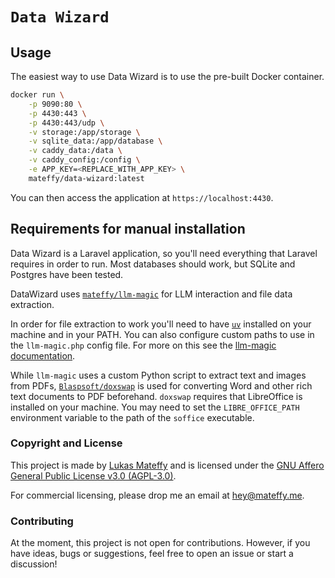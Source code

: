 # `Data Wizard`

## Usage

The easiest way to use Data Wizard is to use the pre-built Docker container.

```bash
docker run \
	-p 9090:80 \
	-p 4430:443 \
	-p 4430:443/udp \
	-v storage:/app/storage \
	-v sqlite_data:/app/database \
	-v caddy_data:/data \
	-v caddy_config:/config \
	-e APP_KEY=<REPLACE_WITH_APP_KEY> \
	mateffy/data-wizard:latest
```

You can then access the application at `https://localhost:4430`.

## Requirements for manual installation

Data Wizard is a Laravel application, so you'll need everything that Laravel requires in order to run.
Most databases should work, but SQLite and Postgres have been tested.

DataWizard uses [`mateffy/llm-magic`](https://github.com/mateffy/llm-magic) for LLM interaction and file data extraction.

In order for file extraction to work you'll need to have [`uv`](https://github.com/astral-sh/uv) installed on your machine and in your PATH.
You can also configure custom paths to use in the `llm-magic.php` config file. For more on this see the [llm-magic documentation](https://github.com/mateffy/llm-magic).

While `llm-magic` uses a custom Python script to extract text and images from PDFs, [`Blaspsoft/doxswap`](https://github.com/Blaspsoft/doxswap) is used for converting Word and other rich text documents to PDF beforehand.
`doxswap` requires that LibreOffice is installed on your machine. You may need to set the `LIBRE_OFFICE_PATH` environment variable to the path of the `soffice` executable.

### Copyright and License

This project is made by [Lukas Mateffy](https://mateffy.me) and is licensed under the [GNU Affero General Public License v3.0 (AGPL-3.0)](https://choosealicense.com/licenses/agpl-3.0/).

For commercial licensing, please drop me an email at [hey@mateffy.me](mailto:hey@mateffy.me).

### Contributing

At the moment, this project is not open for contributions.
However, if you have ideas, bugs or suggestions, feel free to open an issue or start a discussion!

